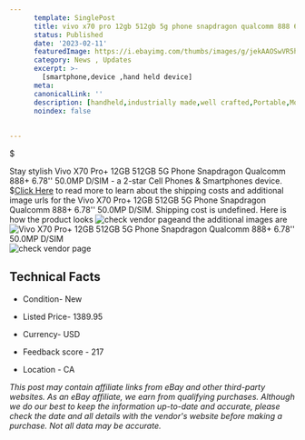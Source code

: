 ```yaml
---
      template: SinglePost
      title: vivo x70 pro 12gb 512gb 5g phone snapdragon qualcomm 888 6 78 50 0mp d sim
      status: Published
      date: '2023-02-11'
      featuredImage: https://i.ebayimg.com/thumbs/images/g/jekAAOSwVR5hTLXl/s-l225.jpg
      category: News , Updates
      excerpt: >-
        [smartphone,device ,hand held device]
      meta:
      canonicalLink: ''
      description: [handheld,industrially made,well crafted,Portable,Mobile,Compact,Convenient,Lightweight,Maneuverable,Man-portable,Miniature,Carriable,Hand-held,Light,Holdable,Transportable,Mobile device,Pocket-sized,On-the-go,Wireless,Cordless,Compact size,Convenient size, smartphone,device ,hand held device]
      noindex: false
      
        
---
```

$

Stay stylish Vivo X70 Pro+ 12GB 512GB 5G Phone Snapdragon Qualcomm 888+  6.78'' 50.0MP D/SIM - a 2-star Cell Phones & Smartphones device.
$[Click Here](https://www.ebay.com/itm/274958425269?hash=item4004cc9cb5%3Ag%3AjekAAOSwVR5hTLXl&mkevt=1&mkcid=1&mkrid=711-53200-19255-0&campid=%253CePNCampaignId%253E&customid=%253CreferenceId%253E&toolid=10049) to read more to learn about the shipping costs and additional image urls for the Vivo X70 Pro+ 12GB 512GB 5G Phone Snapdragon Qualcomm 888+  6.78'' 50.0MP D/SIM. Shipping cost is undefined. Here is how the product looks ![check vendor page](https://i.ebayimg.com/thumbs/images/g/jekAAOSwVR5hTLXl/s-l225.jpg)and the additional images are![Vivo X70 Pro+ 12GB 512GB 5G Phone Snapdragon Qualcomm 888+  6.78'' 50.0MP D/SIM](https://i.ebayimg.com/images/g/jekAAOSwVR5hTLXl/s-l960.jpg)![check vendor page](https://origin-galleryplus.ebayimg.com/ws/web/274958425269_2_0_1/225x225.jpg,https://origin-galleryplus.ebayimg.com/ws/web/274958425269_3_0_1/225x225.jpg,https://origin-galleryplus.ebayimg.com/ws/web/274958425269_4_0_1/225x225.jpg,https://origin-galleryplus.ebayimg.com/ws/web/274958425269_5_0_1/225x225.jpg,https://origin-galleryplus.ebayimg.com/ws/web/274958425269_6_0_1/225x225.jpg)



 ## Technical Facts 



     
      

 - Condition- New 


      

 - Listed Price- 1389.95 


      

 - Currency- USD 


      

 - Feedback score - 217 


      

 - Location - CA 


      
      

 *_This post may contain affiliate links from eBay and other third-party websites. As an eBay affiliate, we earn from qualifying purchases. Although we do our best to keep the information up-to-date and accurate, please check the date and all details with the vendor's website before making a purchase. Not all data may be accurate._*







